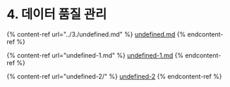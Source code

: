 # 4. 데이터 품질 관리

{% content-ref url="../3./undefined.md" %}
[undefined.md](../3./undefined.md)
{% endcontent-ref %}

{% content-ref url="undefined-1.md" %}
[undefined-1.md](undefined-1.md)
{% endcontent-ref %}

{% content-ref url="undefined-2/" %}
[undefined-2](undefined-2/)
{% endcontent-ref %}

